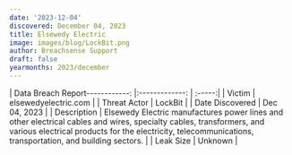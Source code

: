 ```yaml
---
date: '2023-12-04'
discovered: December 04, 2023
title: Elsewedy Electric
image: images/blog/LockBit.png
author: Breachsense Support
draft: false
yearmonths: 2023/december
---
```


| Data Breach Report------------:     |:-------------:    | :-----:|
| Victim      | elsewedyelectric.com      | 
| Threat Actor      | LockBit      | 
| Date Discovered      | Dec 04, 2023      | 
| Description      | Elsewedy Electric manufactures power lines and other electrical cables and wires, specialty cables, transformers, and various electrical products for the electricity, telecommunications, transportation, and building sectors.      | 
| Leak Size      | Unknown      | 

